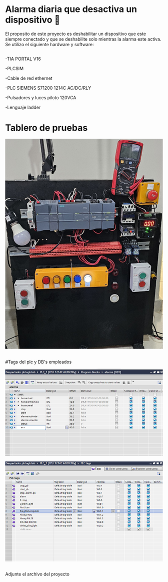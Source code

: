 # Alarma diaria que desactiva un dispositivo 🔧


El proposito de este proyecto es deshabilitar un dispositivo que este siempre conectado y que se deshabilite solo mientras la alarma este activa.
Se utilizo el siguiente hardware y software:

##

-TIA PORTAL V16

-PLCSIM

-Cable de red ethernet

-PLC SIEMENS S71200 1214C AC/DC/RLY

-Pulsadores y luces piloto 120VCA

-Lenguaje ladder


# Tablero de pruebas

![tablero de pruebas](images/20250201_153137.jpg)

##


#Tags del plc y DB's empleados


![Tags del plc y DB's empleados](images/datablock.jpg)

![tags del plc](images/131650.png)







##
Adjunte el archivo del proyecto
